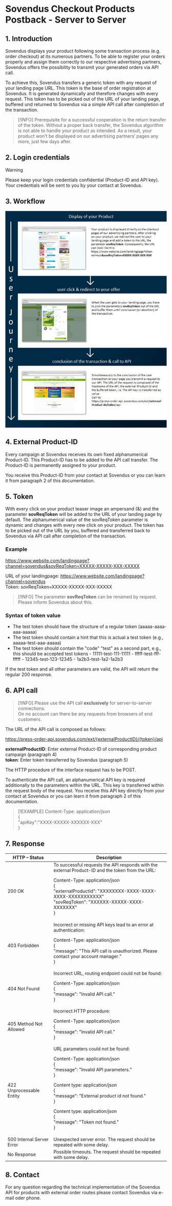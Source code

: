 # Sovendus Checkout Products Postback - Server to Server

## 1. Introduction

Sovendus displays your product following some transaction process (e.g. order checkout) at its numerous partners. To be able to register your orders properly and assign them correctly to our respective advertising partners, Sovendus offers the possibility to transmit your generated orders via API call.

To achieve this, Sovendus transfers a generic token with any request of your landing page URL. This token is the base of order registration at Sovendus. It is generated dynamically and therefore changes with every request. This token has to be picked out of the URL of your landing page, buffered und returned to Sovendus via a simple API call after completion of the transaction.

> [!INFO]
> Prerequisite for a successful cooperation is the return transfer of the token.
> Without a proper back transfer, the Sovendus algorithm is not able to handle your product as intended. As a
> result, your product won’t be displayed on our advertising partners‘ pages any more, just few days after.

## 2. Login credentials



> [!WARNING]
> Please keep your login credentials confidential (Product-ID and API key). Your credentials will be sent to you by your contact at Sovendus.

## 3. Workflow

![Workflow-image](https://raw.githubusercontent.com/Sovendus-GmbH/Generic-Sovendus-Checkout-Products-Postback-Integration-Documentation/main/workflowimg.png)

## 4. External Product-ID

Every campaign at Sovendus receives its own fixed alphanumerical Product-ID. This Product-ID has to be added to the API call transfer. The Product-ID is permanently assigned to your product.

You receive this Product-ID from your contact at Sovendus or you can learn it from paragraph 2 of this documentation.

## 5. Token

With every click on your product teaser image an ampersand (&) and the parameter **sovReqToken** will be added to the URL of your landing page by default. The alphanumerical value of the sovReqToken parameter is dynamic and changes with every new click on your product. The token has to be picked out of the URL by you, buffered and transferred back to Sovendus via API call after completion of the transaction.

### Example

https://www.website.com/landingpage?channel=sovendus&sovReqToken=XXXXX-XXXXX-XXX-XXXXX

URL of your landingpage: https://www.website.com/landingpage?channel=sovendus \
Token: sovReqToken=XXXXX-XXXXX-XXX-XXXXX

> [!INFO]
> The parameter **sovReqToken** can be renamed by request. Please inform Sovendus about this.

### Syntax of token value

- The test token should have the structure of a regular token (aaaaa-aaaa-aaa-aaaaa)
- The test token should contain a hint that this is actual a test token (e.g., aaaaa-test-aaa-aaaaa)
- The test token should contain the "code" "test" as a second part, e.g., this should be accepted test tokens - 11111-test-111-11111 - fffff-test-fff-fffff - 12345-test-123-12345 - 1a2b3-test-1a2-1a2b3  

If the test token and all other parameters are valid, the API will return the regular 200 response.

## 6. API call

> [!INFO]
> Please use the API call **exclusively** for server-to-server connections.  
> On no account can there be any requests from browsers of end customers.

The URL of the API call is composed as follows:

https://press-order-api.sovendus.com/ext/{externalProductID}/{token}/api

**externalProductID**: Enter external Product-ID of corresponding product campaign (paragraph 4) \
**token**: Enter token transferred by Sovendus (paragraph 5)

The HTTP procedure of the interface request has to be POST.

To authenticate the API call, an alphanumerical API key is required additionally to the parameters within the URL. This key is transferred within the request body of the request. You receive this API key directly from your contact at Sovendus or you can learn it from paragraph 2 of this documentation.

> [!EXAMPLE]
> Content-Type: application/json  
> {  
> "apiKey":"XXXX-XXXXX-XXXXXX-XXX"  
> }

## 7. Response

| HTTP – Status             | Description                                                                                                                                                                                                                                                                                                                        |
| ------------------------- | ---------------------------------------------------------------------------------------------------------------------------------------------------------------------------------------------------------------------------------------------------------------------------------------------------------------------------------- |
| 200 OK                    | To successful requests the API responds with the external Product-ID and the token from the URL: <br> <p> Content-Type: application/json <br> { <br> "externalProductId": "XXXXXXXX-XXXX-XXXX-XXXX-XXXXXXXXXXX" <br> "sovReqToken": "XXXXXX-XXXXX-XXXX-XXXXXXX" <br> }                                                             |
| 403 Forbidden             | Incorrect or missing API keys lead to an error at authentication: <br> <p> Content-Type: application/json <br> { <br> "message": "This API call is unauthorized. Please contact your account manager." <br> }                                                                                                                      |
| 404 Not Found             | Incorrect URL, routing endpoint could not be found: <br> <p> Content-Type: application/json <br> { <br> "message": "Invalid API call." <br> }                                                                                                                                                                                      |
| 405 Method Not Allowed    | Incorrect HTTP procedure: <br> <p> Content-Type: application/json <br> { <br> "message": "Invalid API call." <br> }                                                                                                                                                                                                                |
| 422 Unprocessable Entity  | URL parameters could not be found: <br> <p> Content-Type: application/json <br> { <br> "message": "Invalid API parameters." <br> } <br> <p> Content type: application/json <br> { <br> "message": "External product id not found." <br> } <br> <p> Content type: application/json <br> { <br> "message": "Token not found." <br> } |
| 500 Internal Server Error | Unexpected server error. The request should be repeated with some delay.                                                                                                                                                                                                                                                           |
| No Response               | Possible timeouts. The request should be repeated with some delay.                                                                                                                                                                                                                                                                 |

## 8. Contact

For any question regarding the technical implementation of the Sovendus API for products with external order routes please contact Sovendus via e-mail oder phone.
